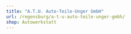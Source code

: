 ```yaml
---
title: "A.T.U. Auto-Teile-Unger GmbH"
url: /regensburg/a-t-u-auto-teile-unger-gmbh/
shop: Autowerkstatt
---
```

